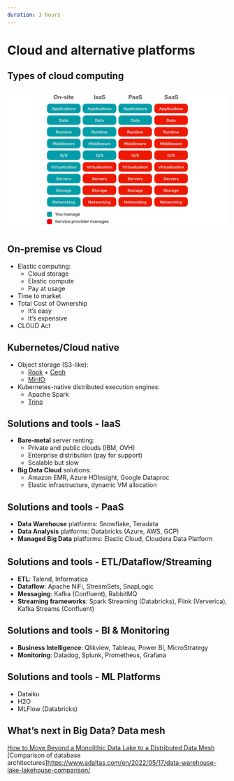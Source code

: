 ```yaml
---
duration: 3 hours
---
```


# Cloud and alternative platforms

## Types of cloud computing

![Types of cloud computing](./assets/iaas-paas-saas.png)

## On-premise vs Cloud

- Elastic computing:
  - Cloud storage
  - Elastic compute
  - Pay at usage
- Time to market
- Total Cost of Ownership
  - It’s easy
  - It’s expensive
- CLOUD Act

## Kubernetes/Cloud native

- Object storage (S3-like):
  - [Rook](https://rook.io/) + [Ceph](https://ceph.io/en/)
  - [MinIO](https://min.io/)
- Kubernetes-native distributed execution engines:
  - Apache Spark
  - [Trino](https://trino.io/)

## Solutions and tools - IaaS

- **Bare-metal** server renting:
  - Private and public clouds (IBM, OVH)
  - Enterprise distribution (pay for support)
  - Scalable but slow
- **Big Data Cloud** solutions:
  - Amazon EMR, Azure HDInsight, Google Dataproc
  - Elastic infrastructure, dynamic VM allocation

## Solutions and tools - PaaS

- **Data Warehouse** platforms: Snowflake, Teradata
- **Data Analysis** platforms: Databricks (Azure, AWS, GCP)
- **Managed Big Data** platforms: Elastic Cloud, Cloudera Data Platform

## Solutions and tools - ETL/Dataﬂow/Streaming

- **ETL**: Talend, Informatica
- **Dataflow**: Apache NiFi, StreamSets, SnapLogic
- **Messaging**: Kafka (Confluent), RabbitMQ
- **Streaming frameworks**: Spark Streaming (Databricks), Flink (Ververica), Kafka Streams (Confluent)

## Solutions and tools - BI & Monitoring

- **Business Intelligence**: Qlikview, Tableau, Power BI, MicroStrategy
- **Monitoring**: Datadog, Splunk, Prometheus, Grafana

## Solutions and tools - ML Platforms

- Dataiku
- H2O
- MLFlow (Databricks)

## What’s next in Big Data? Data mesh

[How to Move Beyond a Monolithic Data Lake to a Distributed Data Mesh](https://martinfowler.com/articles/data-monolith-to-mesh.html)
[Comparison of database architectures]https://www.adaltas.com/en/2022/05/17/data-warehouse-lake-lakehouse-comparison/
